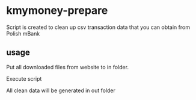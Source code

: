 # kmymoney-prepare

Script is created to clean up csv transaction data that you can obtain from Polish mBank


## usage
Put all downloaded files from website to in folder.

Execute script

All clean data will be generated in out folder